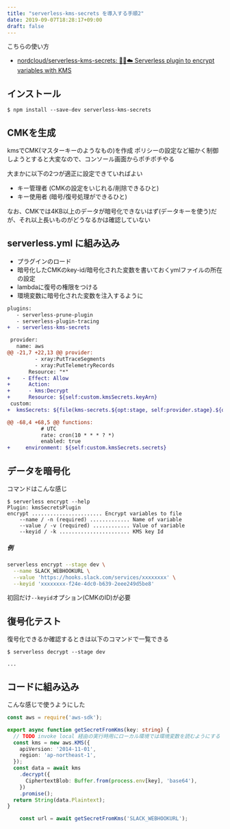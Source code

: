 ```yaml
---
title: "serverless-kms-secrets を導入する手順2"
date: 2019-09-07T18:28:17+09:00
draft: false
---
```


こちらの使い方

- [nordcloud/serverless-kms-secrets: 🔑🔐☁️ Serverless plugin to encrypt variables with KMS](https://github.com/nordcloud/serverless-kms-secrets)

## インストール

```console
$ npm install --save-dev serverless-kms-secrets
```

## CMKを生成

kmsでCMK(マスターキーのようなもの)を作成
ポリシーの設定など細かく制御しようとすると大変なので、コンソール画面からポチポチやる

大まかに以下の2つが適正に設定できていればよい

- キー管理者 (CMKの設定をいじれる/削除できるひと)
- キー使用者 (暗号/復号処理ができるひと)

なお、CMKでは4KB以上のデータが暗号化できないはず(データキーを使う)だが、それ以上長いものがどうなるかは確認していない


## serverless.yml に組み込み

- プラグインのロード
- 暗号化したCMKのkey-id/暗号化された変数を書いておくymlファイルの所在の設定
- lambdaに復号の権限をつける
- 環境変数に暗号化された変数を注入するように

```diff
plugins:
   - serverless-prune-plugin
   - serverless-plugin-tracing
+  - serverless-kms-secrets

 provider:
   name: aws
@@ -21,7 +22,13 @@ provider:
         - xray:PutTraceSegments
         - xray:PutTelemetryRecords
       Resource: "*"
+    - Effect: Allow
+      Action:
+      - kms:Decrypt
+      Resource: ${self:custom.kmsSecrets.keyArn}
 custom:
+  kmsSecrets: ${file(kms-secrets.${opt:stage, self:provider.stage}.${opt:region, self:provider.region}.yml)}

@@ -68,4 +68,5 @@ functions:
           # UTC
           rate: cron(10 * * * ? *)
           enabled: true
+     environment: ${self:custom.kmsSecrets.secrets}
```

## データを暗号化

コマンドはこんな感じ

```console
$ serverless encrypt --help
Plugin: kmsSecretsPlugin
encrypt ....................... Encrypt variables to file
    --name / -n (required) ............. Name of variable
    --value / -v (required) ............ Value of variable
    --keyid / -k ....................... KMS key Id
```

##### 例

```bash
serverless encrypt --stage dev \
  --name SLACK_WEBHOOKURL \
  --value 'https://hooks.slack.com/services/xxxxxxxx' \
  --keyid 'xxxxxxxx-f24e-4dc0-b639-2eee249d5be8'
```

初回だけ`--keyid`オプション(CMKのID)が必要


## 復号化テスト

復号化できるか確認するときは以下のコマンドで一覧できる

```console
$ serverless decrypt --stage dev

...
```

## コードに組み込み

こんな感じで使うようにした

```ts
const aws = require('aws-sdk');

export async function getSecretFromKms(key: string) {
  // TODO invoke local 経由の実行時用にローカル環境では環境変数を読むようにする
  const kms = new aws.KMS({
    apiVersion: '2014-11-01',
    region: 'ap-northeast-1',
  });
  const data = await kms
    .decrypt({
      CiphertextBlob: Buffer.from(process.env[key], 'base64'),
    })
    .promise();
  return String(data.Plaintext);
}
```

```ts
    const url = await getSecretFromKms('SLACK_WEBHOOKURL');
```
